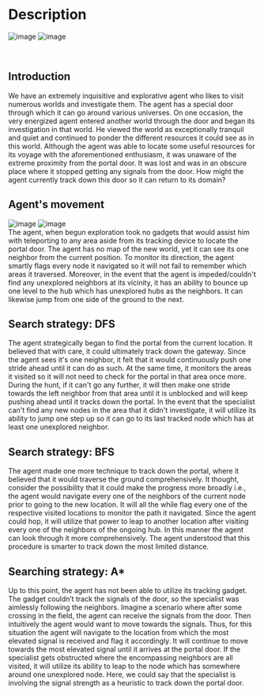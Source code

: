 # Description

![image](https://user-images.githubusercontent.com/37502542/192399564-defe7c15-ffd3-4a4f-8c72-168aa9d0ff6e.png) ![image](https://user-images.githubusercontent.com/37502542/192399595-4270e1f5-b826-4707-a42d-1e6fc5a495f3.png)

<br>

## Introduction
We have an extremely inquisitive and explorative agent who likes to visit numerous worlds and investigate them. The agent has a special door through which it can go around various universes. On one occasion, the very energized agent entered another world through the door and began its investigation in that world. He viewed the world as exceptionally tranquil and quiet and continued to ponder the different resources it could see as in this world. Although the agent was able to locate some useful resources for its voyage with the aforementioned enthusiasm, it was unaware of the extreme proximity from the portal door. It was lost and was in an obscure place where it stopped getting any signals from the door. How might the agent currently track down this door so it can return to its domain?


## Agent's movement
![image](https://user-images.githubusercontent.com/37502542/192399622-e6a03692-880f-45b7-afa6-58608a9655e7.png) ![image](https://user-images.githubusercontent.com/37502542/192399636-8ec5ea4f-10e3-492a-8580-80651746d0b6.png)
<br>
The agent, when begun exploration took no gadgets that would assist him with teleporting to any area aside from its tracking device to locate the portal door. The agent has no map of the new world, yet it can see its one neighbor from the current position. To monitor its direction, the agent smartly flags every node it navigated so it will not fail to remember which areas it traversed. Moreover, in the event that the agent is impeded/couldn't find any unexplored neighbors at its vicinity, it has an ability to bounce up one level to the hub which has unexplored hubs as the neighbors. It can likewise jump from one side of the ground to the next.

## Search strategy: DFS
The agent strategically began to find the portal from the current location. It believed that with care, it could ultimately track down the gateway. Since the agent sees it's one neighbor, it felt that it would continuously push one stride ahead until it can do as such. At the same time, it monitors the areas it visited so it will not need to check for the portal in that area once more. During the hunt, if it can't go any further, it will then make one stride towards the left neighbor from that area until it is unblocked and will keep pushing ahead until it tracks down the portal. In the event that the specialist can't find any new nodes in the area that it didn't investigate, it will utilize its ability to jump one step up so it can go to its last tracked node which has at least one unexplored neighbor.

## Search strategy: BFS
The agent made one more technique to track down the portal, where it believed that it would traverse the ground comprehensively. It thought, consider the possibility that it could make the progress more broadly i.e., the agent would navigate every one of the neighbors of the current node prior to going to the new location. It will all the while flag every one of the respective visited locations to monitor the path it navigated. Since the agent could hop, it will utilize that power to leap to another location after visiting every one of the neighbors of the ongoing hub. In this manner the agent can look through it more comprehensively. The agent understood that this procedure is smarter to track down the most limited distance.

## Searching strategy: A*
Up to this point, the agent has not been able to utilize its tracking gadget. The gadget couldn’t track the signals of the door, so the specialist was aimlessly following the neighbors. Imagine a scenario where after some crossing in the field, the agent can receive the signals from the door. Then intuitively the agent would want to move towards the signals. Thus, for this situation the agent will navigate to the location from which the most elevated signal is received and flag it accordingly. It will continue to move towards the most elevated signal until it arrives at the portal door. If the specialist gets obstructed where the encompassing neighbors are all visited, it will utilize its ability to leap to the node which has somewhere around one unexplored node. Here, we could say that the specialist is involving the signal strength as a heuristic to track down the portal door.
